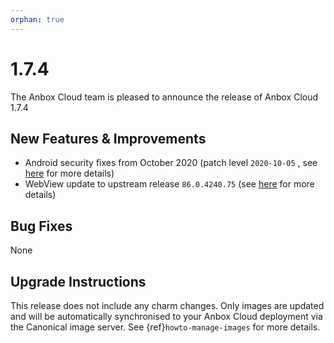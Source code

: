 ```yaml
---
orphan: true
---
```

# 1.7.4

The Anbox Cloud team is pleased to announce the release of Anbox Cloud 1.7.4

## New Features & Improvements

* Android security fixes from October 2020 (patch level  `2020-10-05` , see [here](https://source.android.com/security/bulletin/2020-10-01) for more details)
* WebView update to upstream release  `86.0.4240.75`  (see [here](https://chromereleases.googleblog.com/2020/10/chrome-for-android-update.html) for more details)

## Bug Fixes

None

## Upgrade Instructions

This release does not include any charm changes. Only images are updated and will be automatically synchronised to your Anbox Cloud deployment via the Canonical image server. See {ref}`howto-manage-images` for more details.